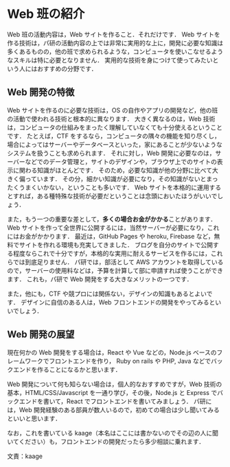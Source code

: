 # Web 班の紹介
Web 班の活動内容は，Web サイトを作ること．それだけです．
Web サイトを作る技術は，パ研の活動内容の上では非常に実用的な上に，開発に必要な知識は多くあるものの，他の班で求められるような，コンピュータを使いこなせるようなスキルは特に必要となりません．
実用的な技術を身につけて使ってみたいという人にはおすすめの分野です．

## Web 開発の特徴
Web サイトを作るのに必要な技術は，OS の自作やアプリの開発など，他の班の活動で使われる技術と根本的に異なります．
大きく異なるのは，Web 技術は，コンピュータの仕組みをまったく理解していなくても十分使えるということです．
たとえば，CTF をするなら，コンピュータの隅々の機能を知り尽くし，場合によってはサーバーやデータベースといった，家にあることが少ないようなシステムを扱うことも求められます．
それに対し，Web 開発に必要なのは，サーバーなどでのデータ管理と，サイトのデザインや，ブラウザ上でのサイトの表示に関わる知識がほとんどです．
そのため，必要な知識が他の分野に比べて大きく偏っています．
その分，細かい知識が必要になり，その知識がないとまったくうまくいかない，ということも多いです．
Web サイトを本格的に運用するとすれば，ある種特殊な技術が必要だということは念頭においたほうがいいでしょう．

また，もう一つの重要な差として，**多くの場合お金がかかる**ことがあります．
Web サイトを作って全世界に公開するには，当然サーバーが必要になり，これにはお金がかかります．
最近は，GitHub Pages や heroku, Firebase など，無料でサイトを作れる環境も充実してきました．
ブログを自分のサイトで公開する程度ならこれで十分ですが，本格的な実用に耐えるサービスを作るには，これらでは到底足りません．
パ研では，部活として AWS アカウントを取得しているので，サーバーの使用料などは，予算を計算して部に申請すれば使うことができます．
これも，パ研で Web 開発をする大きなメリットの一つです．

また，他にも，CTF や競プロには関係ない，デザインの知識もあるとよいです．
デザインに自信のある人は，Web フロントエンドの開発をやってみるといいでしょう．

## Web 開発の展望
現在何かの Web 開発をする場合は，React や Vue などの，Node.js ベースのフレームワークでフロントエンドを作り，
Ruby on rails や PHP, Java などでバックエンドを作ることになるかと思います．

Web 開発について何も知らない場合は，個人的なおすすめですが，Web 技術の基本，HTML/CSS/Javascript を一通り学び，その後，Node.js と Express でバックエンドを書いて，React でフロントエンドを書いてみましょう．
パ研には，Web 開発経験のある部員が数人いるので，初めての場合は少し聞いてみるといいと思います．

なお，これを書いている kaage（本名はここには書かないのでその辺の人に聞いてください）も，フロントエンドの開発だったら多少相談に乗れます．

文責：kaage